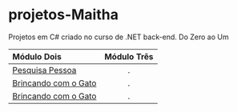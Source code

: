 # projetos-Maitha
Projetos em C# criado no curso de .NET back-end. Do Zero ao Um

 
Módulo Dois | Módulo Três 
:--------- | :------: 
[Pesquisa Pessoa](https://github.com/diegonzales1/projetos-Maitha/tree/main/Modulo-dois/PesquisaPessoas) |  .
[Brincando com o Gato](https://github.com/diegonzales1/projetos-Maitha/tree/main/Modulo-dois/ConsoleApp1) | .
[Brincando com o Gato](https://github.com/diegonzales1/projetos-Maitha/tree/main/Modulo-dois/Animais) | .



